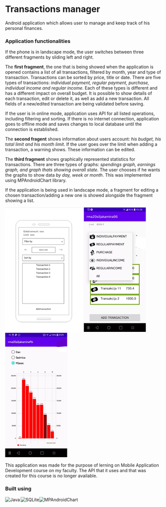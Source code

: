 # Transactions manager

Android application which allows user to manage and keep track of his personal finances. 

### Application functionalities
If the phone is in landscape mode, the user switches between three different fragments by sliding left and right.  

The **first fragment**, the one that is being showed when the application is opened contains a list of all transactions, filtered by month, year and type of transaction. Transactions can be sorted by price, title or date. There are five types of transactions: *individual payment, regular payment, purchase, individual income and regular income*. Each of these types is different and has a different impact on overall budget. It is possible to show details of each transaction, edit or delete it, as well as add a new transaction. All fields of a new/edited transaction are being validated before saving.  

If the user is in online mode, application uses API for all listed operations, including filtering and sorting. If there is no internet connection, application goes to offline mode and saves changes to local database until the connection is established. 

The **second fragent** shows information about users account: *his budget, his total limit and his month limit*. If the user goes over the limit when adding a transaction, a warning shows. These information can be edited.  

The **third fragment** shows graphically represented statistics for transactions. There are three types of graphs: *spendings graph, earnings graph, and graph thats showing overall state*. The user chooses if he wants the graphs to show data *by day, week or month*. This was implemented using MPAndroidChart library.  

If the application is being used in landscape mode, a fragment for editing a chosen transaction/adding a new one is showed alongside the fragment showing a list.  


<p float="left">
  <img src="prototype.jpg" alt="prototype" width="250"/> 
  <img src="Inkedlist_LI.jpg" alt="Inkedlist_LI" width="200"/> 
  <img src="Inkedgraph_LI.jpg" alt="Inkedgraph_LI" width="200"/> 
</p>

This application was made for the purpose of lerning on Mobile Application Development course on my faculty. The API that it uses and that was created for this course is no longer available.  

### Built using
[<img align="left" alt="Java" width="50px" src="https://logoeps.com/wp-content/uploads/2013/03/java-eps-vector-logo.png" />][java]
[<img align="left" alt="SQLite" width="60px" src="https://upload.wikimedia.org/wikipedia/commons/thumb/3/38/SQLite370.svg/1200px-SQLite370.svg.png" />][SQLite]
[<img align="left" alt="MPAndroidChart" width="200px" src="https://camo.githubusercontent.com/9ee52cd684d0ae62106ce74c7aae5fc9cec43a123c76ef307b5b8a0c24e89eed/68747470733a2f2f7261772e6769746875622e636f6d2f5068696c4a61792f4d5043686172742f6d61737465722f64657369676e2f666561747572655f677261706869635f736d616c6c65722e706e67" />][SQLite]

[java]: https://www.java.com/en/
[SQLite]: https://www.sqlite.org/index.html
[MPAndroidChart]: https://github.com/PhilJay/MPAndroidChart 




